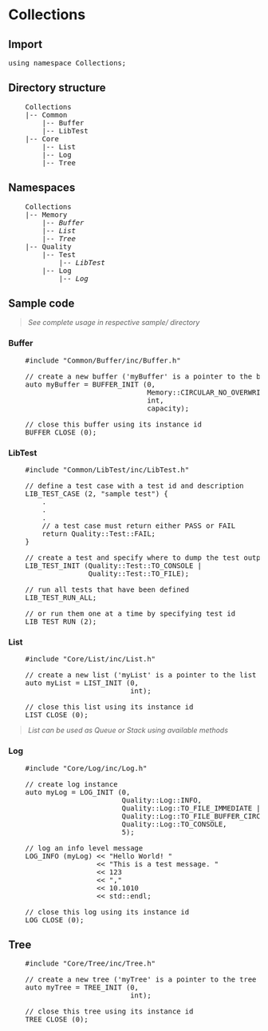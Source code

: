# Collections

## Import
<pre>
using namespace Collections;
</pre>

## Directory structure
<pre>
    Collections
    |-- Common
        |-- Buffer
        |-- LibTest                 
    |-- Core          
        |-- List
        |-- Log
        |-- Tree
</pre>

## Namespaces
<pre>
    Collections
    |-- Memory
        |-- <i>Buffer</i>
        |-- <i>List</i>
        |-- <i>Tree</i>
    |-- Quality
        |-- Test
            |-- <i>LibTest</i>
        |-- Log
            |-- <i>Log</i>
</pre>

## Sample code
>*See complete usage in respective sample/ directory*

### Buffer
<pre>
    #include "Common/Buffer/inc/Buffer.h"

    // create a new buffer ('myBuffer' is a pointer to the buffer instance created)
    auto myBuffer = BUFFER_INIT (0,                                 // instance id
                                 Memory::CIRCULAR_NO_OVERWRITE,     // circular buffer (with overwrite)          
                                 int,                               // holds integer
                                 capacity);                         // buffer capacity

    // close this buffer using its instance id
    BUFFER_CLOSE (0);
</pre>

### LibTest
<pre>
    #include "Common/LibTest/inc/LibTest.h"

    // define a test case with a test id and description
    LIB_TEST_CASE (2, "sample test") {
        .
        .
        .
        // a test case must return either PASS or FAIL
        return Quality::Test::FAIL;
    } 

    // create a test and specify where to dump the test output
    LIB_TEST_INIT (Quality::Test::TO_CONSOLE |                      // dump to console 
                   Quality::Test::TO_FILE);                         // dump to file (./LibTestSaves/libtest_log.txt)

    // run all tests that have been defined
    LIB_TEST_RUN_ALL;

    // or run them one at a time by specifying test id
    LIB_TEST_RUN (2);
</pre>

### List
<pre>
    #include "Core/List/inc/List.h"

    // create a new list ('myList' is a pointer to the list instance created)
    auto myList = LIST_INIT (0,                                     // instance id
                             int);                                  // holds integer

    // close this list using its instance id
    LIST_CLOSE (0);
</pre>

>*List can be used as Queue or Stack using available methods*

### Log
<pre>
    #include "Core/Log/inc/Log.h"

    // create log instance
    auto myLog = LOG_INIT (0,                                       // instance id 
                           Quality::Log::INFO,                      // only log INFO level messages
                           Quality::Log::TO_FILE_IMMEDIATE |        // dump log to file (in ./LogSaves/)
                           Quality::Log::TO_FILE_BUFFER_CIRCULAR |  // dump log to circular buffered file with capacity
                           Quality::Log::TO_CONSOLE,                // dump log to console
                           5);                                      // circular buffered log file capacity

    // log an info level message
    LOG_INFO (myLog) << "Hello World! " 
                     << "This is a test message. " 
                     << 123 
                     << "," 
                     << 10.1010 
                     << std::endl;

    // close this log using its instance id 
    LOG_CLOSE (0);
</pre>

## Tree
<pre>
    #include "Core/Tree/inc/Tree.h"

    // create a new tree ('myTree' is a pointer to the tree instance created)
    auto myTree = TREE_INIT (0,                                     // instance id 
                             int);                                  // holds integer

    // close this tree using its instance id
    TREE_CLOSE (0);
</pre>